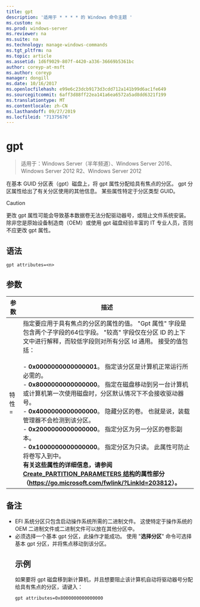```yaml
---
title: gpt
description: '适用于 * * * * 的 Windows 命令主题 '
ms.custom: na
ms.prod: windows-server
ms.reviewer: na
ms.suite: na
ms.technology: manage-windows-commands
ms.tgt_pltfrm: na
ms.topic: article
ms.assetid: 1d6f9029-807f-4420-a336-36669b5361bc
author: coreyp-at-msft
ms.author: coreyp
manager: dongill
ms.date: 10/16/2017
ms.openlocfilehash: e99e6c23dcb9173d3cdd712a141b99d6ac1fe649
ms.sourcegitcommit: 6aff3d88ff22ea141a6ea6572a5ad8dd6321f199
ms.translationtype: MT
ms.contentlocale: zh-CN
ms.lasthandoff: 09/27/2019
ms.locfileid: "71375676"
---
```

# <a name="gpt"></a>gpt

>适用于：Windows Server（半年频道）、Windows Server 2016、Windows Server 2012 R2、Windows Server 2012

在基本 GUID 分区表（gpt）磁盘上，将 gpt 属性分配给具有焦点的分区。  gpt 分区属性给出了有关分区使用的其他信息。 某些属性特定于分区类型 GUID。

> [!CAUTION]
> 更改 gpt 属性可能会导致基本数据卷无法分配驱动器号，或阻止文件系统安装。 除非您是原始设备制造商（OEM）或使用 gpt 磁盘经验丰富的 IT 专业人员，否则不应更改 gpt 属性。
> ## <a name="syntax"></a>语法
> ```
> gpt attributes=<n>
> ```
> ## <a name="parameters"></a>参数
> 
> |   参数    |                                                                                                                                                                                                                                                                                                                                                                                                                                                                                                                                                                                                                               描述                                                                                                                                                                                                                                                                                                                                                                                                                                                                                                                                                                                                                                |
> |----------------|--------------------------------------------------------------------------------------------------------------------------------------------------------------------------------------------------------------------------------------------------------------------------------------------------------------------------------------------------------------------------------------------------------------------------------------------------------------------------------------------------------------------------------------------------------------------------------------------------------------------------------------------------------------------------------------------------------------------------------------------------------------------------------------------------------------------------------------------------------------------------------------------------------------------------------------------------------------------------------------------------------------------------------------------------------------------------------------------------------------------------------------------------------------------------------------------------------------------------------------------------------------------------|
> | 特性 =<n> | 指定要应用于具有焦点的分区的属性的值。 "Gpt 属性" 字段是包含两个子字段的64位字段。 "较高" 字段仅在分区 ID 的上下文中进行解释，而较低字段则对所有分区 Id 通用。 接受的值包括：<br /><br />-   **0x0000000000000001**。 指定该分区是计算机正常运行所必需的。<br />-   **0x8000000000000000**。 指定在磁盘移动到另一台计算机或计算机第一次使用磁盘时，分区默认情况下不会接收驱动器号。<br />-   **0x4000000000000000**。 隐藏分区的卷。 也就是说，装载管理器不会检测到该分区。<br />-   **0x2000000000000000**。 指定分区为另一分区的卷影副本。<br />-   **0x1000000000000000**。 指定分区为只读。 此属性可防止将卷写入到中。<br /><b />有关这些属性的详细信息，请参阅[Create_PARTITION_PARAMETERS 结构](https://go.microsoft.com/fwlink/?LinkId=203812)的属性部分（<https://go.microsoft.com/fwlink/?LinkId=203812>）。 |
> 
> ## <a name="remarks"></a>备注
> - EFI 系统分区只包含启动操作系统所需的二进制文件。 这使特定于操作系统的 OEM 二进制文件或二进制文件可以放在其他分区中。
> - 必须选择一个基本 gpt 分区，此操作才能成功。 使用 "**选择分区**" 命令可选择基本 gpt 分区，并将焦点移动到该分区。
>   ## <a name="BKMK_examples"></a>示例
>   如果要将 gpt 磁盘移到新计算机，并且想要阻止该计算机自动将驱动器号分配给具有焦点的分区，请键入：
>   ```
>   gpt attributes=0x8000000000000000
>   ```

